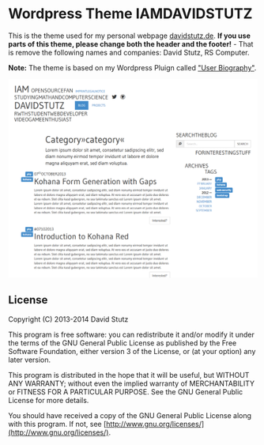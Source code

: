 # Wordpress Theme IAMDAVIDSTUTZ

This is the theme used for my personal webpage [davidstutz.de](http://davidstutz.de/). **If you use parts of this theme, please change both the header and the footer!** - That is remove the following names and companies: David Stutz, RS Computer.

**Note:** The theme is based on my Wordpress Pluign called ["User Biography"](https://github.com/davidstutz/wordpress-user-biography).

![Wordpress Theme IAMDAVIDSTUTZ.](screenshot.png?raw=true "Wordpress Theme IAMDAVIDSTUTZ.")



## License

Copyright (C) 2013-2014 David Stutz

This program is free software: you can redistribute it and/or modify it under the terms of the GNU General Public License as published by the Free Software Foundation, either version 3 of the License, or (at your option) any later version.

This program is distributed in the hope that it will be useful, but WITHOUT ANY WARRANTY; without even the implied warranty of MERCHANTABILITY or FITNESS FOR A PARTICULAR PURPOSE.  See the GNU General Public License for more details.

You should have received a copy of the GNU General Public License along with this program.  If not, see [http://www.gnu.org/licenses/](http://www.gnu.org/licenses/).